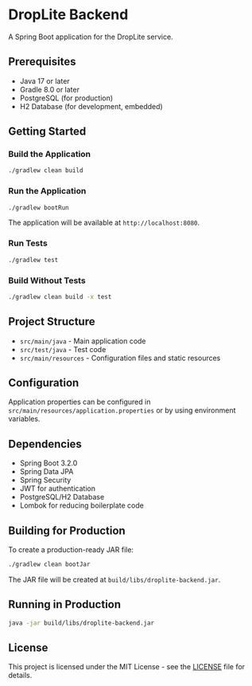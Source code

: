 # DropLite Backend

A Spring Boot application for the DropLite service.

## Prerequisites

- Java 17 or later
- Gradle 8.0 or later
- PostgreSQL (for production)
- H2 Database (for development, embedded)

## Getting Started

### Build the Application

```bash
./gradlew clean build
```

### Run the Application

```bash
./gradlew bootRun
```

The application will be available at `http://localhost:8080`.

### Run Tests

```bash
./gradlew test
```

### Build Without Tests

```bash
./gradlew clean build -x test
```

## Project Structure

- `src/main/java` - Main application code
- `src/test/java` - Test code
- `src/main/resources` - Configuration files and static resources

## Configuration

Application properties can be configured in `src/main/resources/application.properties` or by using environment variables.

## Dependencies

- Spring Boot 3.2.0
- Spring Data JPA
- Spring Security
- JWT for authentication
- PostgreSQL/H2 Database
- Lombok for reducing boilerplate code

## Building for Production

To create a production-ready JAR file:

```bash
./gradlew clean bootJar
```

The JAR file will be created at `build/libs/droplite-backend.jar`.

## Running in Production

```bash
java -jar build/libs/droplite-backend.jar
```

## License

This project is licensed under the MIT License - see the [LICENSE](LICENSE) file for details.
